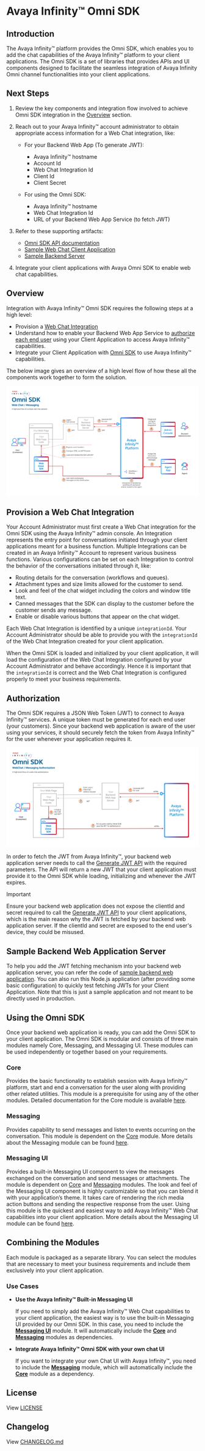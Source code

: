# Avaya Infinity™ Omni SDK

## Introduction

The Avaya Infinity™ platform provides the Omni SDK, which enables you to add the chat capabilities of the Avaya Infinity™ platform to your client applications. The Omni SDK is a set of libraries that provides APIs and UI components designed to facilitate the seamless integration of Avaya Infinity Omni channel functionalities into your client applications.

## Next Steps

1. Review the key components and integration flow involved to achieve Omni SDK integration in the [Overview](#overview) section.
2. Reach out to your Avaya Infinity™ account administrator to obtain appropriate access information for a Web Chat integration, like:

   - For your Backend Web App (To generate JWT):
  
     - Avaya Infinity™ hostname
     - Account Id
     - Web Chat Integration Id
     - Client Id
     - Client Secret

   - For using the Omni SDK:

     - Avaya Infinity™ hostname
     - Web Chat Integration Id
     - URL of your Backend Web App Service (to fetch JWT)

3. Refer to these supporting artifacts:
   - [Omni SDK API documentation](https://avaya-infinity.github.io/omni-sdk-web/)
   - [Sample Web Chat Client Application](./sample-app-messaging/)
   - [Sample Backend Server](https://github.com/Avaya-Infinity/omni-sdk-starter-kit)
4. Integrate your client applications with Avaya Omni SDK to enable web chat capabilities.

## Overview

Integration with Avaya Infinity™ Omni SDK requires the following steps at a high level:

- Provision a [Web Chat Integration](#provision-a-web-chat-integration)
- Understand how to enable your Backend Web App Service to [authorize each end user](#authorization) using your Client Application to access Avaya Infinity™ capabilities.
- Integrate your Client Application with [Omni SDK](#using-the-omni-sdk) to use Avaya Infinity™ capabilities.

The below image gives an overview of a high level flow of how these all the  components work together to form the solution.

![Omni SDK Overview](images/omni-sdk-overview.png)

## Provision a Web Chat Integration

Your Account Administrator must first create a Web Chat integration for the Omni SDK using the Avaya Infinity™ admin console. An Integration represents the entry point for conversations initiated through your client applications meant for a business function. Multiple Integrations can be created in an Avaya Infinity™ Account to represent various business functions. Various configurations can be set on each Integration to control the behavior of the conversations initiated through it, like:

- Routing details for the conversation (workflows and queues).
- Attachment types and size limits allowed for the customer to send.
- Look and feel of the chat widget including the colors and window title text.
- Canned messages that the SDK can display to the customer before the customer sends any message.
- Enable or disable various buttons that appear on the chat widget.

Each Web Chat Integration is identified by a unique `integrationId`. Your Account Administrator should be able to provide you with the `integrationId` of the Web Chat Integration created for your client application.

When the Omni SDK is loaded and initialized by your client application, it will load the configuration of the Web Chat Integration configured by your Account Administrator and behave accordingly. Hence it is important that the `integrationId` is correct and the Web Chat Integration is configured properly to meet your business requirements.

## Authorization

The Omni SDK requires a JSON Web Token (JWT) to connect to Avaya Infinity™ services. A unique token must be generated for each end user (your customers). Since your backend web application is aware of the user using your services, it should securely fetch the token from Avaya Infinity™ for the user whenever your application requires it.

![Omni SDK Authorization](images/omni-sdk-auth.png)

In order to fetch the JWT from Avaya Infinity™, your backend web application server needs to call the [Generate JWT API](https://github.com/Avaya-Infinity/omni-sdk-web/blob/main/generate-jwt-api.md) with the required parameters. The API will return a new JWT that your client application must provide it to the Omni SDK while loading, initializing and whenever the JWT expires.

> [!Important]
> Ensure your backend web application does not expose the clientId and secret required to call the [Generate JWT API](https://github.com/Avaya-Infinity/omni-sdk-web/blob/main/generate-jwt-api.md) to your client applications, which is the main reason why the JWT is fetched by your backend web application server. If the clientId and secret are exposed to the end user's device, they could be misused.

## Sample Backend Web Application Server

To help you add the JWT fetching mechanism into your backend web application server, you can refer the code of [sample backend web application](https://github.com/Avaya-Infinity/omni-sdk-starter-kit). You can also run this Node.js application (after providing some basic configuration) to quickly test fetching JWTs for your Client Application. Note that this is just a sample application and not meant to be directly used in production.

## Using the Omni SDK

Once your backend web application is ready, you can add the Omni SDK to your client application. The Omni SDK is modular and consists of three main modules namely Core, Messaging, and Messaging UI. These modules can be used independently or together based on your requirements.

### Core

Provides the basic functionality to establish session with Avaya Infinity™ platform, start and end a conversation for the user along with providing other related utilities. This module is a prerequisite for using any of the other modules. Detailed documentation for the Core module is available [here](./core.md).

### Messaging

Provides capability to send messages and listen to events occurring on the conversation. This module is dependent on the [Core](#core) module. More details about the Messaging module can be found [here](./messaging.md).

### Messaging UI

Provides a built-in Messaging UI component to view the messages exchanged on the conversation and send messages or attachments. The module is dependent on [Core](#core) and [Messaging](#messaging) modules. The look and feel of the Messaging UI component is highly customizable so that you can blend it with your application’s theme. It takes care of rendering the rich media action buttons and sending the respective response from the user. Using this module is the quickest and easiest way to add Avaya Infinity™ Web Chat capabilities into your client application. More details about the Messaging UI module can be found [here](./messaging-ui.md).

## Combining the Modules

Each module is packaged as a separate library. You can select the modules that are necessary to meet your business requirements and include them exclusively into your client application.

### Use Cases

- **Use the Avaya Infinity™ Built-in Messaging UI**

  If you need to simply add the Avaya Infinity™ Web Chat capabilities to your client application, the easiest way is to use the built-in Messaging UI provided by our Omni SDK. In this case, you need to include the **[Messaging UI](#messaging-ui)** module. It will automatically include the **[Core](#core)** and **[Messaging](#messaging)** modules as dependencies.

- **Integrate Avaya Infinity™ Omni SDK with your own chat UI**

  If you want to integrate your own Chat UI with Avaya Infinity™, you need to include the **[Messaging](#messaging)** module, which will automatically include the **[Core](#core)** module as a dependency.

## License

View [LICENSE](https://support.avaya.com/css/public/documents/101038288)

## Changelog

View [CHANGELOG.md](./CHANGELOG.md)
